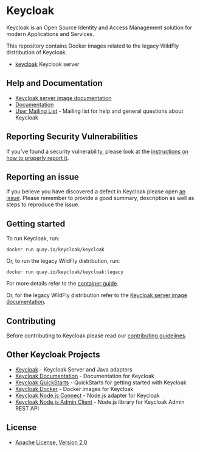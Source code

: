 # Keycloak

Keycloak is an Open Source Identity and Access Management solution for modern Applications and Services.

This repository contains Docker images related to the legacy WildFly distribution of Keycloak.

- [keycloak](https://hub.docker.com/r/jboss/keycloak) Keycloak server


## Help and Documentation

* [Keycloak server image documentation](server/README.md)
* [Documentation](https://www.keycloak.org/documentation.html)
* [User Mailing List](https://groups.google.com/d/forum/keycloak-user) - Mailing list for help and general questions about Keycloak


## Reporting Security Vulnerabilities

If you've found a security vulnerability, please look at the [instructions on how to properly report it](http://www.keycloak.org/security.html).


## Reporting an issue

If you believe you have discovered a defect in Keycloak please open [an issue](https://github.com/keycloak/keycloak-containers/issues).
Please remember to provide a good summary, description as well as steps to reproduce the issue.


## Getting started

To run Keycloak, run:

    docker run quay.io/keycloak/keycloak

Or, to run the legacy WildFly distribution, run:

    docker run quay.io/keycloak/keycloak:legacy

For more details refer to the [container guide](https://www.keycloak.org/server/container).
    
Or, for the legacy WildFly distribution refer to the [Keycloak server image documentation](server/README.md).


## Contributing

Before contributing to Keycloak please read our [contributing guidelines](CONTRIBUTING.md).


## Other Keycloak Projects

* [Keycloak](https://github.com/keycloak/keycloak) - Keycloak Server and Java adapters
* [Keycloak Documentation](https://github.com/keycloak/keycloak-documentation) - Documentation for Keycloak
* [Keycloak QuickStarts](https://github.com/keycloak/keycloak-quickstarts) - QuickStarts for getting started with Keycloak
* [Keycloak Docker](https://github.com/jboss-dockerfiles/keycloak) - Docker images for Keycloak
* [Keycloak Node.js Connect](https://github.com/keycloak/keycloak-nodejs-connect) - Node.js adapter for Keycloak
* [Keycloak Node.js Admin Client](https://github.com/keycloak/keycloak-nodejs-admin-client) - Node.js library for Keycloak Admin REST API


## License

* [Apache License, Version 2.0](https://www.apache.org/licenses/LICENSE-2.0)
